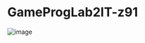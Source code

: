 # GameProgLab2IT-z91
![image](https://user-images.githubusercontent.com/84490347/205492572-325e33bd-5415-49ab-aa57-8400a8561bd5.png)
